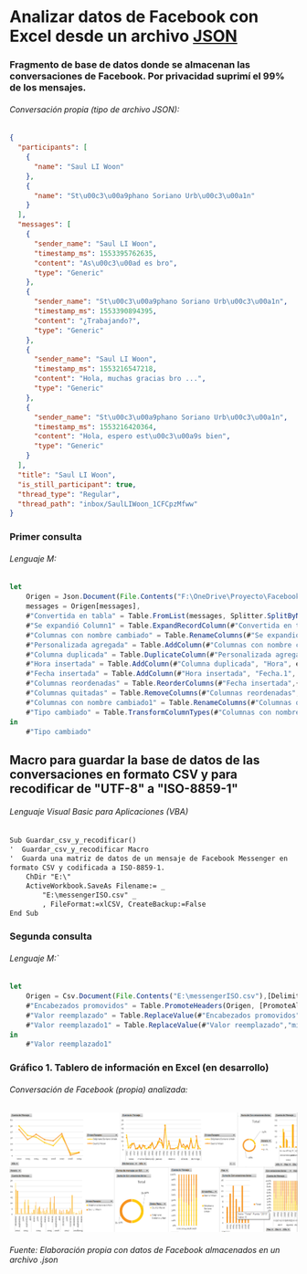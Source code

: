 # Analizar datos de Facebook con Excel desde un archivo [JSON](https://developer.mozilla.org/es/docs/Learn/JavaScript/Objects/JSON)

### Fragmento de base de datos donde se almacenan las conversaciones de Facebook. Por privacidad suprimí el 99% de los mensajes.
###### Conversación propia (tipo de archivo JSON):
```json
{
  "participants": [
    {
      "name": "Saul LI Woon"
    },
    {
      "name": "St\u00c3\u00a9phano Soriano Urb\u00c3\u00a1n"
    }
  ],
  "messages": [
    {
      "sender_name": "Saul LI Woon",
      "timestamp_ms": 1553395762635,
      "content": "As\u00c3\u00ad es bro",
      "type": "Generic"
    },
    {
      "sender_name": "St\u00c3\u00a9phano Soriano Urb\u00c3\u00a1n",
      "timestamp_ms": 1553390894395,
      "content": "¿Trabajando?",
      "type": "Generic"
    },
    {
      "sender_name": "Saul LI Woon",
      "timestamp_ms": 1553216547218,
      "content": "Hola, muchas gracias bro ...",
      "type": "Generic"
    },
    {
      "sender_name": "St\u00c3\u00a9phano Soriano Urb\u00c3\u00a1n",
      "timestamp_ms": 1553216420364,
      "content": "Hola, espero est\u00c3\u00a9s bien",
      "type": "Generic"
    }
  ],
  "title": "Saul LI Woon",
  "is_still_participant": true,
  "thread_type": "Regular",
  "thread_path": "inbox/SaulLIWoon_1CFCpzMfww"
}
```
### Primer consulta 
###### Lenguaje M:
```js
let
    Origen = Json.Document(File.Contents("F:\OneDrive\Proyecto\FacebookProject\Query\LectureJSON\message_1.json")),
    messages = Origen[messages],
    #"Convertida en tabla" = Table.FromList(messages, Splitter.SplitByNothing(), null, null, ExtraValues.Error),
    #"Se expandió Column1" = Table.ExpandRecordColumn(#"Convertida en tabla", "Column1", {"sender_name", "timestamp_ms", "content"}, {"Column1.sender_name", "Column1.timestamp_ms", "Column1.content"}),
    #"Columnas con nombre cambiado" = Table.RenameColumns(#"Se expandió Column1",{{"Column1.sender_name", "Emisor/Receptor"}, {"Column1.timestamp_ms", "Fecha"}, {"Column1.content", "Mensaje"}}),
    #"Personalizada agregada" = Table.AddColumn(#"Columnas con nombre cambiado", "Tiempo", each #datetime(1970, 1, 1, 0, 0, 0 ) + #duration(0, -6, 0, [Fecha]/1000)),
    #"Columna duplicada" = Table.DuplicateColumn(#"Personalizada agregada", "Tiempo", "Tiempo - Copia"),
    #"Hora insertada" = Table.AddColumn(#"Columna duplicada", "Hora", each DateTime.Time([#"Tiempo - Copia"]), type time),
    #"Fecha insertada" = Table.AddColumn(#"Hora insertada", "Fecha.1", each DateTime.Date([#"Tiempo - Copia"]), type date),
    #"Columnas reordenadas" = Table.ReorderColumns(#"Fecha insertada",{"Emisor/Receptor", "Fecha", "Mensaje", "Tiempo", "Tiempo - Copia", "Fecha.1", "Hora"}),
    #"Columnas quitadas" = Table.RemoveColumns(#"Columnas reordenadas",{"Fecha", "Tiempo", "Tiempo - Copia"}),
    #"Columnas con nombre cambiado1" = Table.RenameColumns(#"Columnas quitadas",{{"Fecha.1", "Fecha"}}),
    #"Tipo cambiado" = Table.TransformColumnTypes(#"Columnas con nombre cambiado1",{{"Fecha", Int64.Type}})
in
    #"Tipo cambiado"
```
## Macro para guardar la base de datos de las conversaciones en formato CSV y para recodificar de "UTF-8" a "ISO-8859-1"
###### Lenguaje Visual Basic para Aplicaciones (VBA)
```vbnet
Sub Guardar_csv_y_recodificar()
'  Guardar_csv_y_recodificar Macro
'  Guarda una matriz de datos de un mensaje de Facebook Messenger en formato CSV y codificada a ISO-8859-1.
    ChDir "E:\"
    ActiveWorkbook.SaveAs Filename:= _
        "E:\messengerISO.csv" _
        , FileFormat:=xlCSV, CreateBackup:=False   
End Sub
```
### Segunda consulta 
###### Lenguaje M:`

```javascript
let
    Origen = Csv.Document(File.Contents("E:\messengerISO.csv"),[Delimiter=",", Columns=4, Encoding=65001, QuoteStyle=QuoteStyle.Csv]),
    #"Encabezados promovidos" = Table.PromoteHeaders(Origen, [PromoteAllScalars=true]),
    #"Valor reemplazado" = Table.ReplaceValue(#"Encabezados promovidos","s�bado","sábado",Replacer.ReplaceText,{"Fecha"}),
    #"Valor reemplazado1" = Table.ReplaceValue(#"Valor reemplazado","mi�rcoles","miércoles",Replacer.ReplaceText,{"Fecha"})
in
    #"Valor reemplazado1"
```


### Gráfico 1. Tablero de información en Excel (en desarrollo)
###### Conversación de Facebook (propia) analizada:
<img src="https://github.com/StefanoSoriano/Analizar-datos-de-Facebook-con-Excel-en-lenguaje-M/blob/master/Facebook%20conversations.png?raw=true"/>

###### Fuente: Elaboración propia con datos de Facebook almacenados en un archivo .json

